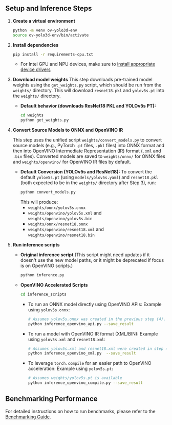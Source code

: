 ## Setup and Inference Steps

1. **Create a virtual environment**
   ```bash
   python -m venv ov-yolo3d-env
   source ov-yolo3d-env/bin/activate
   ```

2. **Install dependencies**
   ```bash
   pip install -r requirements-cpu.txt
   ```
   - For Intel GPU and NPU devices, make sure to [install appropriate device drivers](https://docs.openvino.ai/2025/get-started/install-openvino/configurations.html)

3. **Download model weights**
   This step downloads pre-trained model weights using the `get_weights.py` script, which should be run from the `weights/` directory. This will download `resnet18.pkl` and `yolov5s.pt` into the `weights/` directory.

   - **Default behavior (downloads ResNet18 PKL and YOLOv5s PT):**
     ```bash
     cd weights
     python get_weights.py
     ```

4. **Convert Source Models to ONNX and OpenVINO IR**

   This step uses the unified script `weights/convert_models.py` to convert  source models (e.g., PyTorch `.pt` files, `.pkl` files) into ONNX format and then into OpenVINO Intermediate Representation (IR) format (`.xml` and `.bin` files). Converted models are saved to `weights/onnx/` for ONNX files and `weights/openvino/` for OpenVINO IR files by default.

   - **Default Conversion (YOLOv5s and ResNet18):**
     To convert the default `yolov5s.pt` (using `models/yolov5s.yaml`) and `resnet18.pkl` (both expected to be in the `weights/` directory after Step 3), run:
     ```bash
     python convert_models.py
     ```
     This will produce:
     - `weights/onnx/yolov5s.onnx`
     - `weights/openvino/yolov5s.xml` and `weights/openvino/yolov5s.bin`
     - `weights/onnx/resnet18.onnx`
     - `weights/openvino/resnet18.xml` and `weights/openvino/resnet18.bin`

5. **Run inference scripts**

   - **Original inference script**
     (This script might need updates if it doesn't use the new model paths, or it might be deprecated if focus is on OpenVINO scripts.)
     ```bash
     python inference.py
     ```

   - **OpenVINO Accelerated Scripts**
     ```bash
     cd inference_scripts
     ```
     - To run an ONNX model directly using OpenVINO APIs:
       Example using `yolov5s.onnx`:
       ```bash
       # Assumes yolov5s.onnx was created in the previous step (4).
       python inference_openvino_api.py --save_result
       ```
     - To run a model with OpenVINO IR format (XML/BIN):
       Example using `yolov5s.xml` and `resnet18.xml`:
       ```bash
       # Assumes yolov5s.xml and resnet18.xml were created in step 4.
       python inference_openvino_xml.py  --save_result
       ```

     - To leverage `torch.compile` for an easier path to OpenVINO acceleration:
       Example using `yolov5s.pt`:
       ```bash
       # Assumes weights/yolov5s.pt is available
       python inference_openvino_compile.py --save_result
       ```

## Benchmarking Performance

For detailed instructions on how to run benchmarks, please refer to the [Benchmarking Guide](README_benchmarking.md).